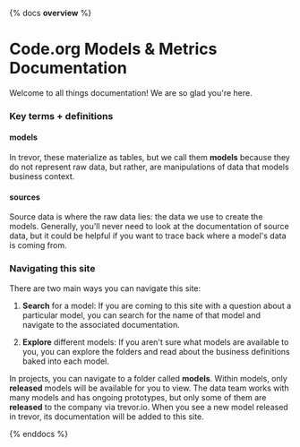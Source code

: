 {% docs __overview__ %}
# Code.org Models & Metrics Documentation 
Welcome to all things documentation! We are so glad you're here. 

### Key terms + definitions
#### models   
In trevor, these materialize as tables, but we call them **models** because they do not represent raw data, but rather, are manipulations of data that models business context.

#### sources
Source data is where the raw data lies: the data we use to create the models. Generally, you'll never need to look at the documentation of source data, but it could be helpful if you want to trace back where a model's data is coming from. 

### Navigating this site
There are two main ways you can navigate this site: 
1. **Search** for a model: If you are coming to this site with a question about a particular model, you can search for the name of that model and navigate to the associated documentation. 

2. **Explore** different models: If you aren't sure what models are available to you, you can explore the folders and read about the business definitions baked into each model.

In projects, you can navigate to a folder called **models**. Within models, only **released** models will be available for you to view. The data team works with many models and has ongoing prototypes, but only some of them are **released** to the company via trevor.io. When you see a new model released in trevor, its documentation will be added to this site. 

{% enddocs %}